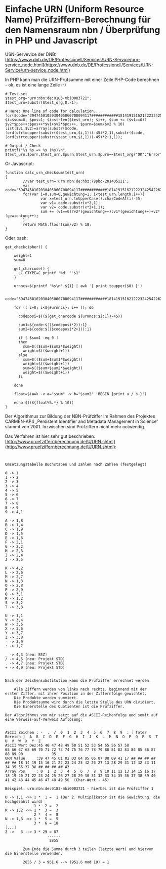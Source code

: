 # Einfache URN (Uniform Resource Name) Prüfziffern-Berechnung für den Namensraum nbn / Überprüfung in PHP und Javascript

USN-Servevice der DNB: [https://www.dnb.de/DE/Professionell/Services/URN-Service/urn-service_node.html](https://www.dnb.de/DE/Professionell/Services/URN-Service/urn-service_node.html)

In PHP kann man die URN-Prüfsumme mit einer Zeile PHP-Code berechnen - ok, es ist eine lange Zeile :-)

```
# Test-set
$test_org="urn:nbn:de:0183-mbi0003721";
$test_urn=substr($test_org,0,-1);

# Here: One line of code for calculation...
for($code="3947450102030405060708094117############1814191516212223242542262713282931123233113435363738########43", $i=$sum=0, $pos=1; $i<strlen($test_urn); $i++, $sum += ($v1==0)?$v2*$pos++:$pos++*$v1+$v2*$pos++, $purn=$sum/$v2 % 10) list($v1,$v2)=array(substr($code,(ord(strtoupper(substr($test_urn,$i,1)))-45)*2,1),substr($code,(ord(strtoupper(substr($test_urn,$i,1)))-45)*2+1,1));

# Output / Check
printf("%s %s => %s (%s)\n", $test_urn,$purn,$test_urn.$purn,$test_urn.$purn==$test_org?"OK":"Error");

```

Or Javascript:
```
function calc_urn_checksum(test_urn)
{
        //var test_urn='urn:nbn:de:hbz:79pbc-201405121';
        var code='3947450102030405060708094117############1814191516212223242542262713282931123233113435363738########43';
        for(var i=0,sum=0,gewichtung=1; i<test_urn.length;i++){
                var x=test_urn.toUpperCase().charCodeAt(i)-45;
                var v1= code.substr(x*2,1);
                var v2= code.substr(x*2+1,1);
                sum += (v1==0)?v2*(gewichtung++):v1*(gewichtung++)+v2*(gewichtung++);
        }
        return Math.floor(sum/v2) % 10;
}
```

Oder bash:
```
get_checkcipher() {

    weight=1
    sum=0

    get_charcode() {
      LC_CTYPE=C printf '%d' "'$1"
    }

    urnncs=$(printf '%s\n' ${1} | awk '{ print toupper($0) }')

    code="3947450102030405060708094117############1814191516212223242542262713282931123233113435363738########43"

    for (( i=0; i<${#urnncs}; i++ )); do
      
      codeposi=$(($(get_charcode ${urnncs:$i:1})-45))
      
      sum1=${code:$(($codeposi*2)):1}
      sum2=${code:$(($codeposi*2+1)):1}

      if [ $sum1 -eq 0 ]
      then
        sum=$(($sum+$sum2*$weight))
        weight=$(($weight+1))
      else
        sum=$(($sum+$sum1*$weight))
        weight=$(($weight+1))
        sum=$(($sum+$sum2*$weight))
        weight=$(($weight+1))
      fi
    
    done

    float=$(awk -v a="$sum" -v b="$sum2" 'BEGIN {print a / b }')
    
    echo $((${float%%.*} % 10))
}
```

Der Algorithmus zur Bildung der NBN-Prüfziffer im Rahmen des Projektes CARMEN-AP4 „Persistent Identifier and Metadata Management in Science“ stammt von 2001. Inzwischen sind Prüfziffern nicht mehr notwendig. 

Das Verfahren ist hier sehr gut beschrieben: [http://www.pruefziffernberechnung.de/U/URN.shtml](http://www.pruefziffernberechnung.de/U/URN.shtml):

```


Umsetzungstabelle Buchstaben und Zahlen nach Zahlen (festgelegt)

0 -> 1
1 -> 2
2 -> 3
3 -> 4
4 -> 5
5 -> 6
6 -> 7
7 -> 8
8 -> 9
9 -> 4,1
	
A -> 1,8
B -> 1,4
C -> 1,9
D -> 1,5
E -> 1,6
F -> 2,1
G -> 2,2
H -> 2,3
I -> 2,4
J -> 2,5
	
K -> 4,2
L -> 2,6
M -> 2,7
N -> 1,3
O -> 2,8
P -> 2,9
Q -> 3,1
R -> 1,2
S -> 3,2
T -> 3,3
	
U -> 1,1
V -> 3,4
W -> 3,5
X -> 3,6
Y -> 3,7
Z -> 3,8
- -> 3,9
: -> 1,7

_ -> 4,3 (neu: BSZ)
/ -> 4,5 (neu: Projekt STD)
. -> 4,7 (neu: Projekt STD)
+ -> 4,9 (neu: Projekt STD)


Nach der Zeichensubstitution kann die Prüfziffer errechnet werden.

    Alle Ziffern werden von links nach rechts, beginnend mit der ersten Ziffer, mit ihrer Position in der Ziffernfolge gewichtet.
    Die Produkte werden summiert.
    Die Produktsumme wird durch die letzte Stelle des URN dividiert.
    Die Einerstelle des Quotienten ist die Prüfziffer.

Der Algorithmus von mir setzt auf die ASCII-Reihenfolge und somit auf eine Verweis-auf-Verweis Auflösung:


ASCII Zeichen : -  .  /  0  1  2  3  4  5  6  7  8  9  : [ Toter Bereich ]  A  B  C  D  E  F  G  H  I  J  K  L  M  N  O  P  Q  R  S  T  U  V  W  X  Y  Z              _
ASCII Wert Dez:45 46 47 48 49 50 51 52 53 54 55 56 57 58                   65 66 67 68 69 70 71 72 73 74 75 76 77 78 79 80 81 82 83 84 85 86 87 88 89 90             95
URN Value     :39 47 45 01 02 03 04 05 06 07 08 09 41 17 ## ## ## ## ## ## 18 14 19 15 16 21 22 23 24 25 42 26 27 13 28 29 31 12 32 33 11 34 35 36 37 38 ## ## ## ## 43
Array Pos     : 0  1  2  3  4  5  6  7  8  9 10 11 12 13 14 15 16 17 18 19 20 21 22 23 24 25 26 27 28 29 30 31 32 33 34 35 36 37 38 39 40 41 42 43 44 45 46 47 48 49 50  (Char-Wert - 45)
	
Beispiel: urn:nbn:de:0183-mbi0003721 - hierbei ist die Prüfziffer 1
        
U -> 1,1 ->> 1 *  1 =  1 (Der 2. Multiplikator ist die Gewichtung, die hochgezählt wird)
             1 *  2 =  2
R -> 1,2 ->> 1 *  3 =  3
             2 *  4 =  8
N -> 1,3 ->> 1 *  5 =  5
             3 *  6 = 18	
[...]
2 ->   3 --> 3 * 29 = 87
                   ------
                    2855

		Zum Ende die Summe durch 3 teilen (letzte Wert) und hiervon die Einerstelle verwenden. 	
		
		2855 / 3 = 951.6 --> (951.6 mod 10) = 1
		
		
```
